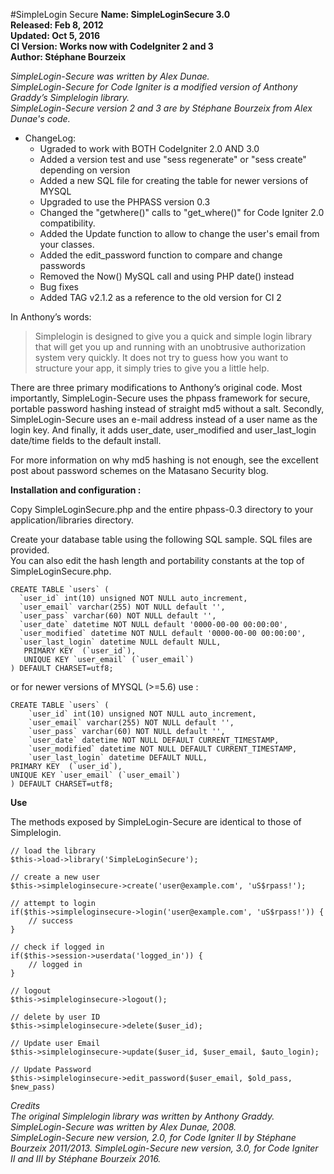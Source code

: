 #SimpleLogin Secure
**Name: SimpleLoginSecure 3.0**  
**Released: Feb 8, 2012**  
**Updated: Oct 5, 2016**  
**CI Version: Works now with CodeIgniter 2 and 3**  
**Author: Stéphane Bourzeix**  

_SimpleLogin-Secure was written by Alex Dunae._  
_SimpleLogin-Secure for Code Igniter is a modified version of Anthony Graddy’s Simplelogin library._  
_SimpleLogin-Secure version 2 and 3 are by Stéphane Bourzeix from Alex Dunae's code._  

* ChangeLog:  
  * Ugraded to work with BOTH CodeIgniter 2.0 AND 3.0
  * Added a version test and use "sess regenerate" or "sess create" depending on version
  * Added a new SQL file for creating the table for newer versions of MYSQL
  * Upgraded to use the PHPASS version 0.3  
  * Changed the "getwhere()" calls to "get_where()" for Code Igniter 2.0 compatibility.  
  * Added the Update function to allow to change the user's email from your classes.
  * Added the edit_password function to compare and change passwords
  * Removed the Now() MySQL call and using PHP date() instead
  * Bug fixes
  * Added TAG v2.1.2 as a reference to the old version for CI 2



In Anthony’s words:  

>Simplelogin is designed to give you a quick and simple login library that will get you up and running with an unobtrusive authorization system very quickly. It does not try to guess how you want to structure your app, it simply tries to give you a little help.

There are three primary modifications to Anthony’s original code.  Most importantly, SimpleLogin-Secure uses the phpass framework for secure, portable password hashing instead of straight md5 without a salt.  Secondly, SimpleLogin-Secure uses an e-mail address instead of a user name as the login key.  And finally, it adds user_date, user_modified and user_last_login date/time fields to the default install.

For more information on why md5 hashing is not enough, see the excellent post about password schemes on the Matasano Security blog.

**Installation and configuration :**

Copy SimpleLoginSecure.php and the entire phpass-0.3 directory to your application/libraries directory.

Create your database table using the following SQL sample. SQL files are provided.  
You can also edit the hash length and portability constants at the top of SimpleLoginSecure.php.

    CREATE TABLE `users` (
      `user_id` int(10) unsigned NOT NULL auto_increment,
      `user_email` varchar(255) NOT NULL default '',
      `user_pass` varchar(60) NOT NULL default '',
      `user_date` datetime NOT NULL default '0000-00-00 00:00:00',
      `user_modified` datetime NOT NULL default '0000-00-00 00:00:00',
      `user_last_login` datetime NULL default NULL,
       PRIMARY KEY  (`user_id`),
       UNIQUE KEY `user_email` (`user_email`)
    ) DEFAULT CHARSET=utf8; 

or for newer versions of MYSQL (>=5.6) use :

	CREATE TABLE `users` (
  		`user_id` int(10) unsigned NOT NULL auto_increment,
  		`user_email` varchar(255) NOT NULL default '',
  		`user_pass` varchar(60) NOT NULL default '',
  		`user_date` datetime NOT NULL DEFAULT CURRENT_TIMESTAMP,
  		`user_modified` datetime NOT NULL DEFAULT CURRENT_TIMESTAMP,
  		`user_last_login` datetime DEFAULT NULL,
  	PRIMARY KEY  (`user_id`),
  	UNIQUE KEY `user_email` (`user_email`)
	) DEFAULT CHARSET=utf8;

**Use**  

The methods exposed by SimpleLogin-Secure are identical to those of Simplelogin.

    // load the library
    $this->load->library('SimpleLoginSecure');

    // create a new user
    $this->simpleloginsecure->create('user@example.com', 'uS$rpass!');

    // attempt to login
    if($this->simpleloginsecure->login('user@example.com', 'uS$rpass!')) {
        // success
    }

    // check if logged in
    if($this->session->userdata('logged_in')) {
        // logged in
    }

    // logout
    $this->simpleloginsecure->logout();

    // delete by user ID
    $this->simpleloginsecure->delete($user_id); 

	// Update user Email
	$this->simpleloginsecure->update($user_id, $user_email, $auto_login);

	// Update Password
	$this->simpleloginsecure->edit_password($user_email, $old_pass, $new_pass)



_Credits_  
_The original Simplelogin library was written by Anthony Graddy._    
_SimpleLogin-Secure was written by Alex Dunae, 2008._  
_SimpleLogin-Secure new version, 2.0, for Code Igniter II by Stéphane Bourzeix 2011/2013._
_SimpleLogin-Secure new version, 3.0, for Code Igniter II and III by Stéphane Bourzeix 2016._
